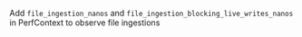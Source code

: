 Add `file_ingestion_nanos` and `file_ingestion_blocking_live_writes_nanos` in PerfContext to observe file ingestions
